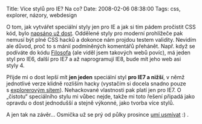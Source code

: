 Title: Více stylů pro IE? Na co?
Date: 2008-02-06 08:38:00
Tags: css, explorer, názory, webdesign

O tom, jak vytvářet speciální styly jen pro IE a jak si tím pádem pročistit CSS kód, bylo [napsáno už dost](http://www.google.cz/search?q=podmíněné+komentáře+IE). Oddělené styly pro moderní prohlížeče pak nemusí být plné CSS hacků a dokonce nám projdou testem validity. Nevidím ale důvod, proč to s mánií podmíněných komentářů přehánět. Např. když se podíváte do kódu [Filosofa](http://www.filosof.biz/) (ale viděl jsem takových webů povíc), má jeden styl pro IE6, další pro IE7 a až naprogramují IE8, bude mít jeho web asi styly 4.

Přijde mi o dost lepší mít **jen jeden** speciální styl **pro IE7 a nižší**, v němž jednotlivé verze klidně rozliším hacky (vystačím si docela snadno pouze s [explorerovým sítem](http://www.pixy.cz/pixylophone/2004_06_archiv.html#1088438627)). Nehackované vlastnosti pak platí jen pro IE7. O „čistotu“ speciálního stylu mi vůbec nejde, takže mi toto řešení připadá jako opravdu o dost jednodušší a stejně výkonné, jako tvorba více stylů.

A jen tak na závěr… Osmička už se prý od půlky prosince [umí usmívat](http://blogs.msdn.com/ie/archive/2007/12/19/internet-explorer-8-and-acid2-a-milestone.aspx)
:) .
